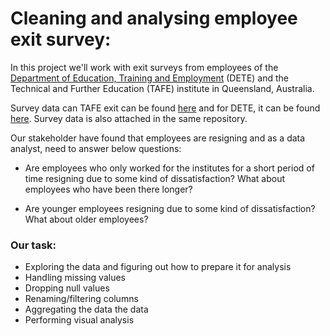 # Cleaning and analysing employee exit survey:


In this project we'll work with exit surveys from employees of the [Department of Education, Training and Employment](https://en.wikipedia.org/wiki/Department_of_Education_and_Training_(Queensland)) (DETE) and the Technical and Further Education (TAFE) institute in Queensland, Australia.

Survey data can TAFE exit can be found [here](https://data.gov.au/dataset/ds-qld-89970a3b-182b-41ea-aea2-6f9f17b5907e/details?q=exit%20survey) and for DETE, it can be found [here](https://data.gov.au/dataset/ds-qld-fe96ff30-d157-4a81-851d-215f2a0fe26d/details?q=exit%20survey). Survey data is also attached in the same repository.

Our stakeholder have found that employees are resigning and as a data analyst, need to answer below questions:
* Are employees who only worked for the institutes for a short period of time resigning due to some kind of dissatisfaction? What about employees who have been there longer?

* Are younger employees resigning due to some kind of dissatisfaction? What about older employees?

### Our task:
* Exploring the data and figuring out how to prepare it for analysis
* Handling missing values
* Dropping null values
* Renaming/filtering columns
* Aggregating the data the data
* Performing visual analysis
